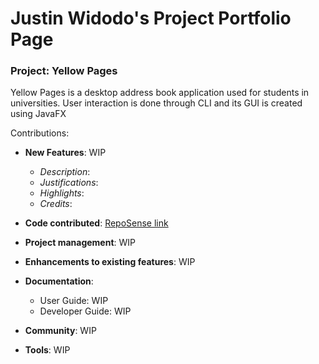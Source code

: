 # Justin Widodo's Project Portfolio Page

### Project: Yellow Pages
Yellow Pages is a desktop address book application used for students in universities. User interaction is done through CLI and its GUI is created using JavaFX

Contributions: 
- **New Features**: WIP
	- *Description*:
	- *Justifications*:
	- *Highlights*:
	- *Credits*:

- **Code contributed**: [RepoSense link]()
    
-   **Project management**: WIP

-   **Enhancements to existing features**: WIP

-   **Documentation**:
	- User Guide: WIP
	- Developer Guide: WIP

-   **Community**: WIP

-   **Tools**: WIP